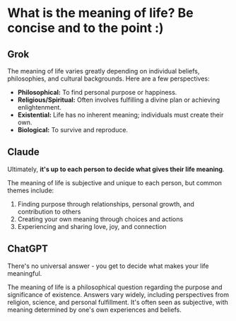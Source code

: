 # What is the meaning of life? Be concise and to the point :)

## Grok

The meaning of life varies greatly depending on individual beliefs, philosophies, and cultural backgrounds. Here are a few perspectives:

- **Philosophical:** To find personal purpose or happiness.
- **Religious/Spiritual:** Often involves fulfilling a divine plan or achieving enlightenment.
- **Existential:** Life has no inherent meaning; individuals must create their own.
- **Biological:** To survive and reproduce.

## Claude

Ultimately, **it's up to each person to decide what gives their life meaning**.

The meaning of life is subjective and unique to each person, but common themes include:

1. Finding purpose through relationships, personal growth, and contribution to others
2. Creating your own meaning through choices and actions
3. Experiencing and sharing love, joy, and connection

## ChatGPT

There's no universal answer - you get to decide what makes your life meaningful.

The meaning of life is a philosophical question regarding the purpose and significance of existence. Answers vary widely, including perspectives from religion, science, and personal fulfillment. It's often seen as subjective, with meaning determined by one's own experiences and beliefs.